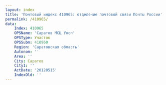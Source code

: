 ```yaml
---
layout: index
title: 'Почтовый индекс 410965: отделение почтовой связи Почты России'
permalink: /410965/
data:
    Index: 410965
    OPSName: 'Саратов МСЦ Уосп'
    OPSType: Участок
    OPSSubm: 410960
    Region: 'Саратовская область'
    Autonom: ''
    Area: ''
    City: Саратов
    City1: ''
    ActDate: '20120515'
    IndexOld: ''
---
```

